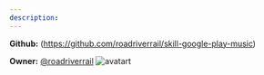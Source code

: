 ```yaml
---
description: 
---
```



**Github:** (https://github.com/roadriverrail/skill-google-play-music)

**Owner:** [@roadriverrail](https://github.com/roadriverrail) ![avatart](https://avatars0.githubusercontent.com/u/614752?v=4)

